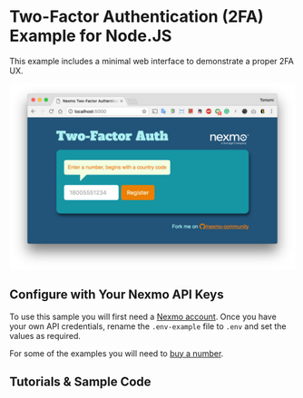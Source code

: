 # Two-Factor Authentication (2FA) Example for Node.JS

This example includes a minimal web interface to demonstrate a proper 2FA UX.

![2FA Screenshot](https://github.com/nexmo-community/nexmo-2fa-demo/blob/master/views/screenshot.png?raw=true)

## Configure with Your Nexmo API Keys

To use this sample you will first need a [Nexmo account](https://dashboard.nexmo.com/sign-up). Once you have your own API credentials, rename
the `.env-example` file to `.env` and set the values as required.

For some of the examples you will need to [buy a number](https://dashboard.nexmo.com/buy-numbers).

## Tutorials & Sample Code
